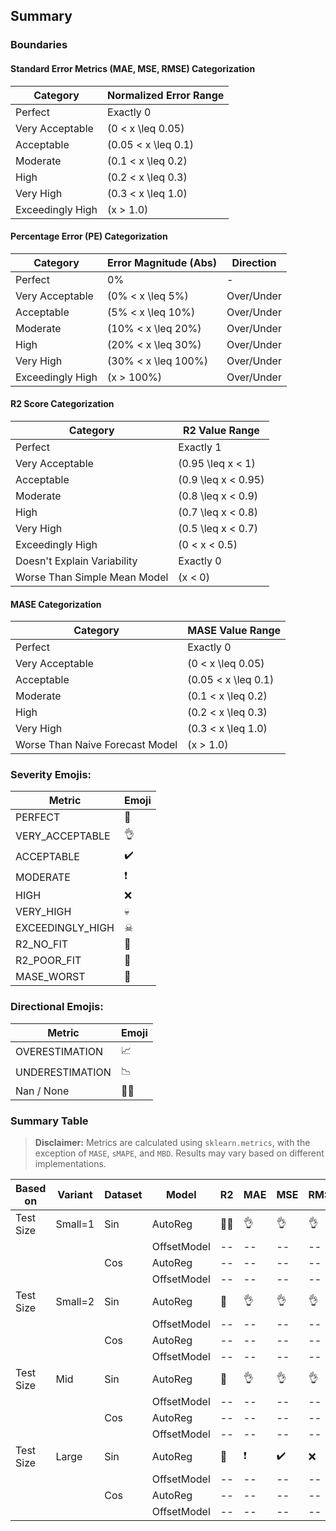 ## Summary

### Boundaries

#### Standard Error Metrics (MAE, MSE, RMSE) Categorization

| Category           | Normalized Error Range  |
|--------------------|-------------------------|
| Perfect            | Exactly 0                |
| Very Acceptable    | \(0 < x \leq 0.05\)     |
| Acceptable         | \(0.05 < x \leq 0.1\)   |
| Moderate           | \(0.1 < x \leq 0.2\)    |
| High               | \(0.2 < x \leq 0.3\)    |
| Very High          | \(0.3 < x \leq 1.0\)    |
| Exceedingly High   | \(x > 1.0\)             |

#### Percentage Error (PE) Categorization

| Category          | Error Magnitude (Abs) | Direction |
|-------------------|-----------------------|-----------|
| Perfect           | 0%                    | -         |
| Very Acceptable   | \(0% < x \leq 5%\)    | Over/Under|
| Acceptable        | \(5% < x \leq 10%\)   | Over/Under|
| Moderate          | \(10% < x \leq 20%\)  | Over/Under|
| High              | \(20% < x \leq 30%\)  | Over/Under|
| Very High         | \(30% < x \leq 100%\) | Over/Under|
| Exceedingly High  | \(x > 100%\)          | Over/Under|

#### R2 Score Categorization

| Category                           | R2 Value Range    |
|------------------------------------|-------------------|
| Perfect                            | Exactly 1         |
| Very Acceptable                    | \(0.95 \leq x < 1\)|
| Acceptable                         | \(0.9 \leq x < 0.95\)|
| Moderate                           | \(0.8 \leq x < 0.9\)|
| High                               | \(0.7 \leq x < 0.8\)|
| Very High                          | \(0.5 \leq x < 0.7\)|
| Exceedingly High                   | \(0 < x < 0.5\)   |
| Doesn't Explain Variability        | Exactly 0         |
| Worse Than Simple Mean Model       | \(x < 0\)         |

#### MASE Categorization

| Category           | MASE Value Range  |
|--------------------|-------------------|
| Perfect            | Exactly 0         |
| Very Acceptable    | \(0 < x \leq 0.05\)|
| Acceptable         | \(0.05 < x \leq 0.1\)|
| Moderate           | \(0.1 < x \leq 0.2\)|
| High               | \(0.2 < x \leq 0.3\)|
| Very High          | \(0.3 < x \leq 1.0\)|
| Worse Than Naive Forecast Model | \(x > 1.0\) |

### Severity Emojis:

| Metric | Emoji |
|--------|-------|
| PERFECT | 💯 |
| VERY_ACCEPTABLE | 👌 |
| ACCEPTABLE | ✔️ |
| MODERATE | ❗ |
| HIGH | ❌ |
| VERY_HIGH | 💀 |
| EXCEEDINGLY_HIGH | ☠ |
| R2_NO_FIT | 🚫 |
| R2_POOR_FIT | 🛑 |
| MASE_WORST | 🤬 |

### Directional Emojis:

| Metric | Emoji |
|--------|-------|
| OVERESTIMATION | 📈 |
| UNDERESTIMATION | 📉 |
| Nan / None | 🙅‍♂️ |

### Summary Table

> **Disclaimer:** Metrics are calculated using `sklearn.metrics`, with the exception of `MASE`, `sMAPE`, and `MBD`. Results may vary based on different implementations.

| Based on | Variant | Dataset | Model | R2 | MAE | MSE | RMSE | MASE | MAPE | sMAPE | MBD |
|--|--|--|--|--|--|--|--|--|--|--|--|
| Test Size | Small=1 | Sin | AutoReg |🙅‍♂️|👌|👌|👌|🤬|👌📈|👌📈|👌📈|
| | | | OffsetModel |--|--|--|--|--|--|--|--|
| | | Cos | AutoReg |--|--|--|--|--|--|--|--|
| | | | OffsetModel |--|--|--|--|--|--|--|--|
| Test Size | Small=2 | Sin | AutoReg |🛑|👌|👌|👌|🤬|👌📈|👌📈|👌📈|
| | | | OffsetModel |--|--|--|--|--|--|--|--|
| | | Cos | AutoReg |--|--|--|--|--|--|--|--|
| | | | OffsetModel |--|--|--|--|--|--|--|--|
| Test Size | Mid | Sin | AutoReg |🛑|👌|👌|👌|🤬|👌📈|👌📈|👌📈|
| | | | OffsetModel |--|--|--|--|--|--|--|--|
| | | Cos | AutoReg |--|--|--|--|--|--|--|--|
| | | | OffsetModel |--|--|--|--|--|--|--|--|
| Test Size | Large | Sin | AutoReg |🛑|❗|✔️|❌|🤬|👌📈|❌📈|💀📈|
| | | | OffsetModel |--|--|--|--|--|--|--|--|
| | | Cos | AutoReg |--|--|--|--|--|--|--|--|
| | | | OffsetModel |--|--|--|--|--|--|--|--|
